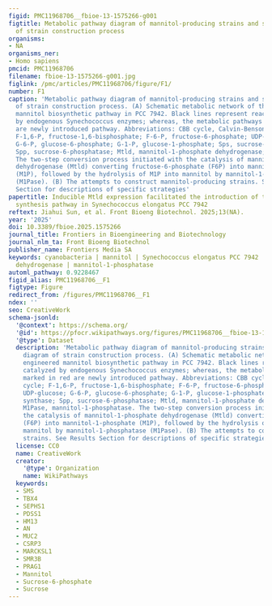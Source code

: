 ```yaml
---
figid: PMC11968706__fbioe-13-1575266-g001
figtitle: Metabolic pathway diagram of mannitol-producing strains and schematic diagram
  of strain construction process
organisms:
- NA
organisms_ner:
- Homo sapiens
pmcid: PMC11968706
filename: fbioe-13-1575266-g001.jpg
figlink: /pmc/articles/PMC11968706/figure/F1/
number: F1
caption: 'Metabolic pathway diagram of mannitol-producing strains and schematic diagram
  of strain construction process. (A) Schematic metabolic network of the engineered
  mannitol biosynthetic pathway in PCC 7942. Black lines represent reactions catalyzed
  by endogenous Synechococcus enzymes; whereas, the metabolic pathways marked in red
  are newly introduced pathway. Abbreviations: CBB cycle, Calvin-Benson-Bassham cycle;
  F-1,6-P, fructose-1,6-bisphosphate; F-6-P, fructose-6-phosphate; UDP-Glc, UDP-glucose;
  G-6-P, glucose-6-phosphate; G-1-P, glucose-1-phosphate; Sps, sucrose-phosphate synthase;
  Spp, sucrose-6-phosphatase; Mtld, mannitol-1-phosphate dehydrogenase; M1Pase, mannitol-1-phosphatase.
  The two-step conversion process initiated with the catalysis of mannitol-1-phosphate
  dehydrogenase (Mtld) converting fructose-6-phosphate (F6P) into mannitol-1-phosphate
  (M1P), followed by the hydrolysis of M1P into mannitol by mannitol-1-phosphatase
  (M1Pase). (B) The attempts to construct mannitol-producing strains. See Results
  Section for descriptions of specific strategies'
papertitle: Inducible Mtld expression facilitated the introduction of the mannitol
  synthesis pathway in Synechococcus elongatus PCC 7942
reftext: Jiahui Sun, et al. Front Bioeng Biotechnol. 2025;13(NA).
year: '2025'
doi: 10.3389/fbioe.2025.1575266
journal_title: Frontiers in Bioengineering and Biotechnology
journal_nlm_ta: Front Bioeng Biotechnol
publisher_name: Frontiers Media SA
keywords: cyanobacteria | mannitol | Synechococcus elongatus PCC 7942 | mannitol-1-phosphate
  dehydrogenase | mannitol-1-phosphatase
automl_pathway: 0.9228467
figid_alias: PMC11968706__F1
figtype: Figure
redirect_from: /figures/PMC11968706__F1
ndex: ''
seo: CreativeWork
schema-jsonld:
  '@context': https://schema.org/
  '@id': https://pfocr.wikipathways.org/figures/PMC11968706__fbioe-13-1575266-g001.html
  '@type': Dataset
  description: 'Metabolic pathway diagram of mannitol-producing strains and schematic
    diagram of strain construction process. (A) Schematic metabolic network of the
    engineered mannitol biosynthetic pathway in PCC 7942. Black lines represent reactions
    catalyzed by endogenous Synechococcus enzymes; whereas, the metabolic pathways
    marked in red are newly introduced pathway. Abbreviations: CBB cycle, Calvin-Benson-Bassham
    cycle; F-1,6-P, fructose-1,6-bisphosphate; F-6-P, fructose-6-phosphate; UDP-Glc,
    UDP-glucose; G-6-P, glucose-6-phosphate; G-1-P, glucose-1-phosphate; Sps, sucrose-phosphate
    synthase; Spp, sucrose-6-phosphatase; Mtld, mannitol-1-phosphate dehydrogenase;
    M1Pase, mannitol-1-phosphatase. The two-step conversion process initiated with
    the catalysis of mannitol-1-phosphate dehydrogenase (Mtld) converting fructose-6-phosphate
    (F6P) into mannitol-1-phosphate (M1P), followed by the hydrolysis of M1P into
    mannitol by mannitol-1-phosphatase (M1Pase). (B) The attempts to construct mannitol-producing
    strains. See Results Section for descriptions of specific strategies'
  license: CC0
  name: CreativeWork
  creator:
    '@type': Organization
    name: WikiPathways
  keywords:
  - SMS
  - TBX4
  - SEPHS1
  - PDSS1
  - HM13
  - AN
  - MUC2
  - CSRP3
  - MARCKSL1
  - SMR3B
  - PRAG1
  - Mannitol
  - Sucrose-6-phosphate
  - Sucrose
---
```

